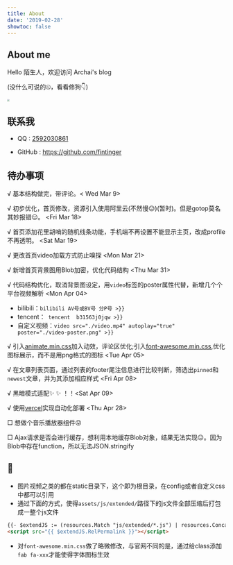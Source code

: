 ```yaml
---
title: About
date: '2019-02-28'
showtoc: false
---
```



## About me

Hello 陌生人，欢迎访问 Archai's blog

(没什么可说的🤐，看看修狗👇)

<img src="https://picgo-jqf.oss-cn-beijing.aliyuncs.com/img/202204031903666.png" style="zoom:33%;width:auto;" />

## 联系我
- QQ :  <a href="https://wpa.qq.com/msgrd?v=3&uin=2592030861&site=qqq&menu=yes" target="_blank">2592030861</a>

- GitHub : <a href="https://github.com/Fintinger" target="_blank">https://github.com/fintinger</a>

## 待办事项

√ 基本结构做完，带评论。< Wed Mar 9>

√ 初步优化，首页修改，资源引入使用阿里云(不然慢😥)(暂时)。但是gotop莫名其妙报错😑。 <Fri Mar 18>

√ 首页添加花里胡哨的随机线条功能，手机端不再设置不能显示主页，改成profile不再透明。 <Sat Mar 19>

√ 更改首页video加载方式防止嗅探 <Mon Mar 21>

√ 新增首页背景图用Blob加密，优化代码结构 <Thu Mar 31>

√ 代码结构优化，取消背景图设定，用`video`标签的poster属性代替，新增几个个平台视频解析 <Mon Apr 04>

- bilibili：`bilibili AV号或BV号 分P号 >}}`
- tencent：` tencent  b31563j0jqw >}}`
- 自定义视频：`video src="./video.mp4" autoplay="true" poster="./video-poster.png" >}}`

√ 引入[animate.min.css](https://animate.style/)加入动效，评论区优化;引入[font-awesome.min.css](http://www.fontawesome.com.cn/),优化图标展示，而不是用png格式的图标 <Tue Apr 05>

√ 在文章列表页面，通过列表的footer尾注信息进行比较判断，筛选出`pinned`和`newest`文章，并为其添加相应样式 <Fri Apr 08>

√  黑暗模式适配✨ ✨ ！！<Sat Apr 09>

√ 使用[vercel](https://vercel.com/)实现自动化部署 <Thu Apr 28>

□ 想做个音乐播放器组件😛

□ Ajax请求是否会进行缓存，想利用本地缓存Blob对象，结果无法实现😑。因为Blob中存在function，所以无法JSON.stringify


## 🥸

- 图片视频之类的都在static目录下，这个即为根目录，在config或者自定义css中都可以引用
- 通过下面的方式，使得`assets/js/extended/`路径下的js文件全部压缩后打包成一整个js文件
```html
{{- $extendJS := (resources.Match "js/extended/*.js") | resources.Concat "assets/js/extended/extend.js" | fingerprint | minify }} 
<script src="{{ $extendJS.RelPermalink }}"></script>
```
- 对`font-awesome.min.css`做了略微修改，与官网不同的是，通过给class添加`fab fa-xxx`才能使得字体图标生效
